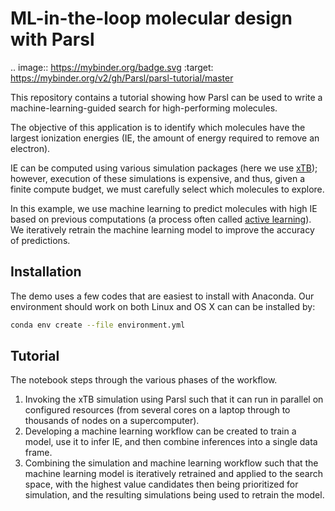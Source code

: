 # ML-in-the-loop molecular design with Parsl
.. image:: https://mybinder.org/badge.svg
 :target: https://mybinder.org/v2/gh/Parsl/parsl-tutorial/master

This repository contains a tutorial showing how Parsl can be used to write a machine-learning-guided search for high-performing molecules.

The objective of this application is to identify which molecules have the largest ionization energies (IE, the amount of energy required to remove an electron). 

IE can be computed using various simulation packages (here we use [xTB](https://xtb-docs.readthedocs.io/en/latest/contents.html)); however, execution of these simulations is expensive, and thus, given a finite compute budget, we must carefully select which molecules to explore. 

In this example, we use machine learning to predict molecules with high IE based on previous computations (a process often called [active learning](https://pubs.acs.org/doi/abs/10.1021/acs.chemmater.0c00768)). We iteratively retrain the machine learning model to improve the accuracy of predictions. 

## Installation

The demo uses a few codes that are easiest to install with Anaconda. Our environment should work on both Linux and OS X can can be installed by:

```bash
conda env create --file environment.yml
```


## Tutorial

The notebook steps through the various phases of the workflow. 
1. Invoking the xTB simulation using Parsl such that it can run in parallel on configured resources (from several cores on a laptop through to thousands of nodes on a supercomputer). 
2. Developing a machine learning workflow can be created to train a model, use it to infer IE, and then combine inferences into a single data frame.
3. Combining the simulation and machine learning workflow such that the machine learning model is iteratively retrained and applied to the search space, with the highest value candidates then being prioritized for simulation, and the resulting simulations being used to retrain the model.
